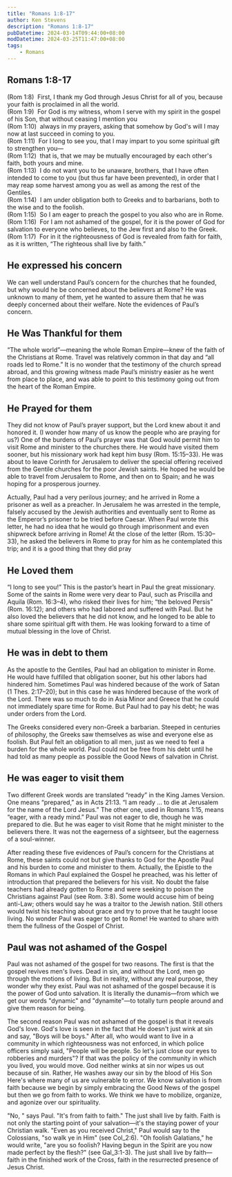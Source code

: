 ```yaml
---
title: "Romans 1:8-17"
author: Ken Stevens
description: "Romans 1:8-17"
pubDatetime: 2024-03-14T09:44:00+08:00
modDatetime: 2024-03-25T11:47:00+08:00
tags: 
    - Romans
---
```

## Romans 1:8-17 ##

(Rom 1:8)  First, I thank my God through Jesus Christ for all of you, because your faith is proclaimed in all the world.
<br>
(Rom 1:9)  For God is my witness, whom I serve with my spirit in the gospel of his Son, that without ceasing I mention you
<br>
(Rom 1:10)  always in my prayers, asking that somehow by God's will I may now at last succeed in coming to you.
<br>
(Rom 1:11)  For I long to see you, that I may impart to you some spiritual gift to strengthen you—
<br>
(Rom 1:12)  that is, that we may be mutually encouraged by each other's faith, both yours and mine.
<br>
(Rom 1:13)  I do not want you to be unaware, brothers, that I have often intended to come to you (but thus far have been prevented), in order that I may reap some harvest among you as well as among the rest of the Gentiles.
<br>
(Rom 1:14)  I am under obligation both to Greeks and to barbarians, both to the wise and to the foolish.
<br>
(Rom 1:15)  So I am eager to preach the gospel to you also who are in Rome.
<br>
(Rom 1:16)  For I am not ashamed of the gospel, for it is the power of God for salvation to everyone who believes, to the Jew first and also to the Greek.
<br>
(Rom 1:17)  For in it the righteousness of God is revealed from faith for faith, as it is written, “The righteous shall live by faith.”


## He expressed his concern ##

We can well understand Paul’s concern for the churches that he founded, but why would he be concerned about the believers at Rome? He was unknown to many of them, yet he wanted to assure them that he was deeply concerned about their welfare. Note the evidences of Paul’s concern.

## He Was Thankful for them ##

“The whole world”—meaning the whole Roman Empire—knew of the faith of the Christians at Rome. Travel was relatively common in that day and “all roads led to Rome.” It is no wonder that the testimony of the church spread abroad, and this growing witness made Paul’s ministry easier as he went from place to place, and was able to point to this testimony going out from the heart of the Roman Empire.

## He Prayed for them ##

They did not know of Paul’s prayer support, but the Lord knew about it and honored it. (I wonder how many of us know the people who are praying for us?) One of the burdens of Paul’s prayer was that God would permit him to visit Rome and minister to the churches there. He would have visited them sooner, but his missionary work had kept him busy (Rom. 15:15–33). He was about to leave Corinth for Jerusalem to deliver the special offering received from the Gentile churches for the poor Jewish saints. He hoped he would be able to travel from Jerusalem to Rome, and then on to Spain; and he was hoping for a prosperous journey.

Actually, Paul had a very perilous journey; and he arrived in Rome a prisoner as well as a preacher. In Jerusalem he was arrested in the temple, falsely accused by the Jewish authorities and eventually sent to Rome as the Emperor’s prisoner to be tried before Caesar. When Paul wrote this letter, he had no idea that he would go through imprisonment and even shipwreck before arriving in Rome! At the close of the letter (Rom. 15:30–33), he asked the believers in Rome to pray for him as he contemplated this trip; and it is a good thing that they did pray

## He Loved them ##

 “I long to see you!” This is the pastor’s heart in Paul the great missionary. Some of the saints in Rome were very dear to Paul, such as Priscilla and Aquila (Rom. 16:3–4), who risked their lives for him; “the beloved Persis” (Rom. 16:12); and others who had labored and suffered with Paul. But he also loved the believers that he did not know, and he longed to be able to share some spiritual gift with them. He was looking forward to a time of mutual blessing in the love of Christ.

## He was in debt to them ##

As the apostle to the Gentiles, Paul had an obligation to minister in Rome. He would have fulfilled that obligation sooner, but his other labors had hindered him. Sometimes Paul was hindered because of the work of Satan (1 Thes. 2:17–20); but in this case he was hindered because of the work of the Lord. There was so much to do in Asia Minor and Greece that he could not immediately spare time for Rome. But Paul had to pay his debt; he was under orders from the Lord.

The Greeks considered every non-Greek a barbarian. Steeped in centuries of philosophy, the Greeks saw themselves as wise and everyone else as foolish. But Paul felt an obligation to all men, just as we need to feel a burden for the whole world. Paul could not be free from his debt until he had told as many people as possible the Good News of salvation in Christ.

## He was eager to visit them ##

Two different Greek words are translated “ready” in the King James Version. One means “prepared,” as in Acts 21:13. “I am ready … to die at Jerusalem for the name of the Lord Jesus.” The other one, used in Romans 1:15, means “eager, with a ready mind.” Paul was not eager to die, though he was prepared to die. But he was eager to visit Rome that he might minister to the believers there. It was not the eagerness of a sightseer, but the eagerness of a soul-winner.

After reading these five evidences of Paul’s concern for the Christians at Rome, these saints could not but give thanks to God for the Apostle Paul and his burden to come and minister to them. Actually, the Epistle to the Romans in which Paul explained the Gospel he preached, was his letter of introduction that prepared the believers for his visit. No doubt the false teachers had already gotten to Rome and were seeking to poison the Christians against Paul (see Rom. 3:8). Some would accuse him of being anti-Law; others would say he was a traitor to the Jewish nation. Still others would twist his teaching about grace and try to prove that he taught loose living. No wonder Paul was eager to get to Rome! He wanted to share with them the fullness of the Gospel of Christ.

## Paul was not ashamed of the Gospel ##

Paul was not ashamed of the gospel for two reasons. The first is that the gospel revives men's lives. Dead in sin, and without the Lord, men go through the motions of living. But in reality, without any real purpose, they wonder why they exist. Paul was not ashamed of the gospel because it is the power of God unto salvation. It is literally the dunamis—from which we get our words "dynamic" and "dynamite"—to totally turn people around and give them reason for being.

The second reason Paul was not ashamed of the gospel is that it reveals God's love. God's love is seen in the fact that He doesn't just wink at sin and say, "Boys will be boys." After all, who would want to live in a community in which righteousness was not enforced, in which police officers simply said, "People will be people. So let's just close our eyes to robberies and murders"? If that was the policy of the community in which you lived, you would move. God neither winks at sin nor wipes us out because of sin. Rather, He washes away our sin by the blood of His Son
Here's where many of us are vulnerable to error. We know salvation is from faith because we begin by simply embracing the Good News of the gospel but then we go from faith to works. We think we have to mobilize, organize, and agonize over our spirituality.

"No, " says Paul. "It's from faith to faith." The just shall live by faith. Faith is not only the starting point of your salvation—it's the staying power of your Christian walk. "Even as you received Christ," Paul would say to the Colossians, "so walk ye in Him" (see Col_2:6). "Oh foolish Galatians," he would write, "are you so foolish? Having begun in the Spirit are you now made perfect by the flesh?" (see Gal_3:1-3). The just shall live by faith—faith in the finished work of the Cross, faith in the resurrected presence of Jesus Christ.
























































